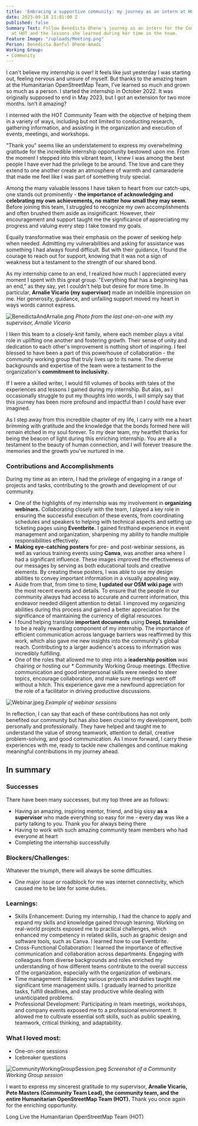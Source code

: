 ```yaml
---
title: 'Embracing a supportive community: my journey as an intern at HOT'
date: 2023-09-18 21:01:00 Z
published: false
Summary Text: Follow Benedicta Ohene's journey as an intern for the Community Team
  at HOT and the lessons she learned during her time in the team.
Feature Image: "/uploads/Meeting.png"
Person: Benedicta Banful Ohene-Amadi
Working Group:
- Community
---
```


I can't believe my internship is over! It feels like just yesterday I was starting out, feeling nervous and unsure of myself. But thanks to the amazing team at the Humanitarian OpenStreetMap Team, I've learned so much and grown so much as a person. I started the internship in October 2022. It was originally supposed to end in May 2023, but I got an extension for two more months. Isn’t it amazing?
 
I interned with the HOT Community Team with the objective of helping them in a variety of ways, including but not limited to conducting research, gathering information, and assisting in the organization and execution of events, meetings, and workshops.

"Thank you" seems like an understatement to express my overwhelming gratitude for the incredible internship opportunity bestowed upon me. From the moment I stepped into this vibrant team, I knew I was among the best people I have ever had the privilege to be around. The love and care they extend to one another create an atmosphere of warmth and camaraderie that made me feel like I was part of something truly special.

Among the many valuable lessons I have taken to heart from our catch-ups, one stands out prominently - **the importance of acknowledging and celebrating my own achievements, no matter how small they may seem.** Before joining this team, I struggled to recognize my own accomplishments and often brushed them aside as insignificant. However, their encouragement and support taught me the significance of appreciating my progress and valuing every step I take toward my goals.

Equally transformative was their emphasis on the power of seeking help when needed. Admitting my vulnerabilities and asking for assistance was something I had always found difficult. But with their guidance, I found the courage to reach out for support, knowing that it was not a sign of weakness but a testament to the strength of our shared bond.

As my internship came to an end, I realized how much I appreciated every moment I spent with this great group. "Everything that has a beginning has an end," as they say, yet I couldn't help but desire for more time. In particular, **Arnalie Vicario (my supervisor)** made an indelible impression on me. Her generosity, guidance, and unfailing support moved my heart in ways words cannot express.

![BenedictaAndArnalie.png](/uploads/BenedictaAndArnalie.png)
*Photo from the last one-on-one with my supervisor, Arnalie Vicario*

I liken this team to a closely-knit family, where each member plays a vital role in uplifting one another and fostering growth. Their sense of unity and dedication to each other's improvement is nothing short of inspiring. I feel blessed to have been a part of this powerhouse of collaboration - the community working group that truly lives up to its name. The diverse backgrounds and expertise of the team were a testament to the organization's **commitment to inclusivity.**

If I were a skilled writer, I would fill volumes of books with tales of the experiences and lessons I gained during my internship. But alas, as I occasionally struggle to put my thoughts into words, I will simply say that this journey has been more profound and impactful than I could have ever imagined.

As I step away from this incredible chapter of my life, I carry with me a heart brimming with gratitude and the knowledge that the bonds formed here will remain etched in my soul forever. To my dear team, my heartfelt thanks for being the beacon of light during this enriching internship. You are all a testament to the beauty of human connection, and I will forever treasure the memories and the growth you've nurtured in me.

### Contributions and Accomplishments

During my time as an intern, I had the privilege of engaging in a range of projects and tasks, contributing to the growth and development of our community.
* One of the highlights of my internship was my involvement in **organizing webinars.** Collaborating closely with the team, I played a key role in ensuring the successful execution of these events, from coordinating schedules and speakers to helping with technical aspects and setting up ticketing pages using **Eventbrite.** I gained firsthand experience in event management and organization, sharpening my ability to handle multiple responsibilities effectively.
* **Making eye-catching posters** for pre- and post-webinar sessions, as well as various training events using **Canva**, was another area where I had a significant influence. These images improved the effectiveness of our messages by serving as both educational tools and creative elements. By creating these posters, I was able to use my design abilities to convey important information in a visually appealing way.
* Aside from that, from time to time,  **I updated our OSM wiki page** with the most recent events and details. To ensure that the people in our community always had access to accurate and current information, this endeavor needed diligent attention to detail. I improved my organizing abilities during this process and gained a better appreciation for the significance of maintaining the currency of digital resources.
* I found helping translate **important documents** using **DeepL translator** to be a really rewarding component of my internship. The importance of efficient communication across language barriers was reaffirmed by this work, which also gave me new insights into the community's global reach. Contributing to a larger audience's access to information was incredibly fulfilling.
* One of the roles that allowed me to step into a l**eadership position** was chairing or hosting our * Community Working Group meetings. Effective communication and good interpersonal skills were needed to steer topics, encourage collaboration, and make sure meetings went off without a hitch. This experience gave me a newfound appreciation for the role of a facilitator in driving productive discussions.

![Webinar.jpeg](/uploads/Webinar.jpeg)
*Example of webinar sessions*

In reflection, I can say that each of these contributions has not only benefited our community but has also been crucial to my development, both personally and professionally. They have helped and taught me to understand the value of strong teamwork, attention to detail, creative problem-solving, and good communication. As I move forward, I carry these experiences with me, ready to tackle new challenges and continue making meaningful contributions in my journey ahead.

## In summary

### Successes

There have been many successes, but my top three are as follows:

* Having an amazing, inspiring mentor, friend, and big sissy **as a supervisor** who made everything so easy for me - every day was like a party talking to you. Thank you for always being there
* Having to work with such amazing community team members who had everyone at heart 
* Completing the internship successfully

### Blockers/Challenges:

Whatever the triumph, there will always be some difficulties.

* One major issue or roadblock for me was internet connectivity, which caused me to be late for some duties.

### Learnings:

* Skills Enhancement: During my internship, I had the chance to apply and expand my skills and knowledge gained through learning. Working on real-world projects exposed me to practical challenges, which enhanced my competency in related skills, such as graphic design and software tools, such as Canva. I learned how to use Eventbrite.  
* Cross-Functional Collaboration: I learned the importance of effective communication and collaboration across departments. Engaging with colleagues from diverse backgrounds and roles enriched my understanding of how different teams contribute to the overall success of the organization, especially with the organization of webinars.
* Time management: Balancing various projects and duties taught me significant time management skills. I gradually learned to prioritize tasks, fulfill deadlines, and stay productive while dealing with unanticipated problems. 
* Professional Development: Participating in team meetings, workshops, and company events exposed me to a professional environment. It allowed me to cultivate essential soft skills, such as public speaking, teamwork, critical thinking, and adaptability.

### What I loved most:

* One-on-one sessions
* Icebreaker questions

![CommunityWorkingGroupSession.jpeg](/uploads/CommunityWorkingGroupSession.jpeg)
*Screenshot of a Community Working Group session*

I want to express my sincerest gratitude to my supervisor, **Arnalie Vicario, Pete Masters (Community Team Lead), the community team, and the entire Humanitarian OpenStreetMap Team (HOT).** Thank you once again for the enriching opportunity.

Long Live the Humanitarian OpenStreetMap Team (HOT)

